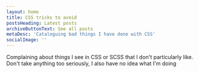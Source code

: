 ```yaml
---
layout: home
title: CSS tricks to avoid
postsHeading: Latest posts
archiveButtonText: See all posts
metaDesc: 'Cataloguing bad things I have done with CSS'
socialImage: ''
---
```


Complaining about things I see in CSS or SCSS that I don't particularly like. Don't take anything too seriously, I also have no idea what I'm doing

